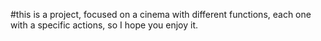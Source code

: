 #this is a project, focused on a cinema with different functions, each one with a specific actions, so I hope you enjoy it.
